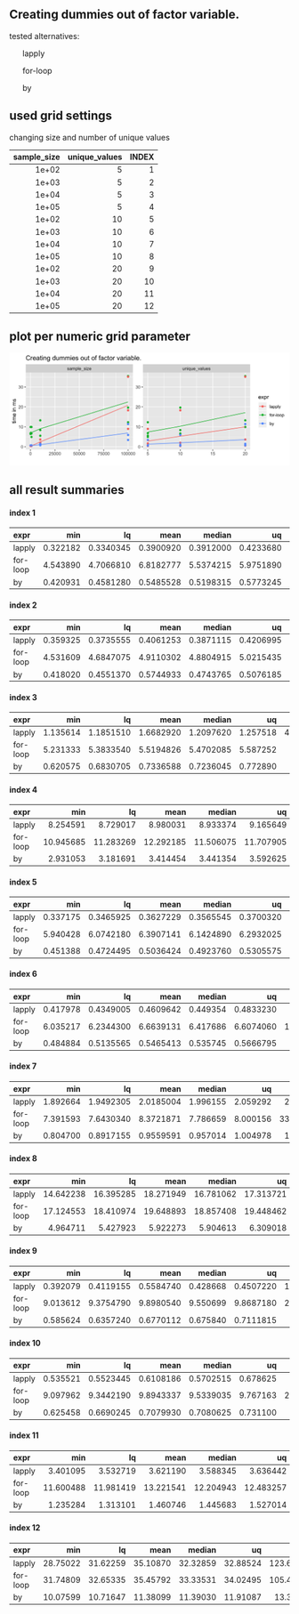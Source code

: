 ## Creating dummies out of factor variable.



tested alternatives:

<ul>
lapply</ul><ul>for-loop</ul><ul>by
</ul>


## used grid settings 

changing size and number of unique values


| sample_size| unique_values| INDEX|
|-----------:|-------------:|-----:|
|       1e+02|             5|     1|
|       1e+03|             5|     2|
|       1e+04|             5|     3|
|       1e+05|             5|     4|
|       1e+02|            10|     5|
|       1e+03|            10|     6|
|       1e+04|            10|     7|
|       1e+05|            10|     8|
|       1e+02|            20|     9|
|       1e+03|            20|    10|
|       1e+04|            20|    11|
|       1e+05|            20|    12|


## plot per numeric grid parameter 

![](
benchmark_grid_num.png
)



##  all result summaries 

#### index 1

|expr     |      min|        lq|      mean|    median|        uq|       max| neval|cld |
|:--------|--------:|---------:|---------:|---------:|---------:|---------:|-----:|:---|
|lapply   | 0.322182| 0.3340345| 0.3900920| 0.3912000| 0.4233680|  0.623839|   100|a   |
|for-loop | 4.543890| 4.7066810| 6.8182777| 5.5374215| 5.9751890| 70.553294|   100|b   |
|by       | 0.420931| 0.4581280| 0.5485528| 0.5198315| 0.5773245|  2.100396|   100|a   |


#### index 2

|expr     |      min|        lq|      mean|    median|        uq|      max| neval|cld |
|:--------|--------:|---------:|---------:|---------:|---------:|--------:|-----:|:---|
|lapply   | 0.359325| 0.3735555| 0.4061253| 0.3871115| 0.4206995| 0.805640|   100|a   |
|for-loop | 4.531609| 4.6847075| 4.9110302| 4.8804915| 5.0215435| 6.025114|   100|b   |
|by       | 0.418020| 0.4551370| 0.5744933| 0.4743765| 0.5076185| 9.177152|   100|a   |


#### index 3

|expr     |      min|        lq|      mean|    median|       uq|       max| neval|cld |
|:--------|--------:|---------:|---------:|---------:|--------:|---------:|-----:|:---|
|lapply   | 1.135614| 1.1851510| 1.6682920| 1.2097620| 1.257518| 45.088933|   100|b   |
|for-loop | 5.231333| 5.3833540| 5.5194826| 5.4702085| 5.587252|  6.573772|   100|c   |
|by       | 0.620575| 0.6830705| 0.7336588| 0.7236045| 0.772890|  1.092257|   100|a   |


#### index 4

|expr     |       min|        lq|      mean|    median|        uq|       max| neval|cld |
|:--------|---------:|---------:|---------:|---------:|---------:|---------:|-----:|:---|
|lapply   |  8.254591|  8.729017|  8.980031|  8.933374|  9.165649| 10.285820|   100|b   |
|for-loop | 10.945685| 11.283269| 12.292185| 11.506075| 11.707905| 81.338798|   100|c   |
|by       |  2.931053|  3.181691|  3.414454|  3.441354|  3.592625|  3.980251|   100|a   |


#### index 5

|expr     |      min|        lq|      mean|    median|        uq|       max| neval|cld |
|:--------|--------:|---------:|---------:|---------:|---------:|---------:|-----:|:---|
|lapply   | 0.337175| 0.3465925| 0.3627229| 0.3565545| 0.3700320|  0.510018|   100|a   |
|for-loop | 5.940428| 6.0742180| 6.3907141| 6.1424890| 6.2932025| 16.920339|   100|b   |
|by       | 0.451388| 0.4724495| 0.5036424| 0.4923760| 0.5305575|  0.754959|   100|a   |


#### index 6

|expr     |      min|        lq|      mean|   median|        uq|       max| neval|cld |
|:--------|--------:|---------:|---------:|--------:|---------:|---------:|-----:|:---|
|lapply   | 0.417978| 0.4349005| 0.4609642| 0.449354| 0.4833230|  0.724319|   100|a   |
|for-loop | 6.035217| 6.2344300| 6.6639131| 6.417686| 6.6074060| 18.242757|   100|b   |
|by       | 0.484884| 0.5135565| 0.5465413| 0.535745| 0.5666795|  0.733929|   100|a   |


#### index 7

|expr     |      min|        lq|      mean|   median|       uq|       max| neval|cld |
|:--------|--------:|---------:|---------:|--------:|--------:|---------:|-----:|:---|
|lapply   | 1.892664| 1.9492305| 2.0185004| 1.996155| 2.059292|  2.422406|   100|b   |
|for-loop | 7.391593| 7.6430340| 8.3721871| 7.786659| 8.000156| 33.664816|   100|c   |
|by       | 0.804700| 0.8917155| 0.9559591| 0.957014| 1.004978|  1.166107|   100|a   |


#### index 8

|expr     |       min|        lq|      mean|    median|        uq|      max| neval|cld |
|:--------|---------:|---------:|---------:|---------:|---------:|--------:|-----:|:---|
|lapply   | 14.642238| 16.395285| 18.271949| 16.781062| 17.313721| 89.23429|   100|b   |
|for-loop | 17.124553| 18.410974| 19.648893| 18.857408| 19.448462| 85.97670|   100|b   |
|by       |  4.964711|  5.427923|  5.922273|  5.904613|  6.309018|  8.10737|   100|a   |


#### index 9

|expr     |      min|        lq|      mean|   median|        uq|       max| neval|cld |
|:--------|--------:|---------:|---------:|--------:|---------:|---------:|-----:|:---|
|lapply   | 0.392079| 0.4119155| 0.5584740| 0.428668| 0.4507220| 12.468811|   100|a   |
|for-loop | 9.013612| 9.3754790| 9.8980540| 9.550699| 9.8687180| 23.619900|   100|b   |
|by       | 0.585624| 0.6357240| 0.6770112| 0.675840| 0.7111815|  0.870411|   100|a   |


#### index 10

|expr     |      min|        lq|      mean|    median|       uq|       max| neval|cld |
|:--------|--------:|---------:|---------:|---------:|--------:|---------:|-----:|:---|
|lapply   | 0.535521| 0.5523445| 0.6108186| 0.5702515| 0.678625|  0.962579|   100|a   |
|for-loop | 9.097962| 9.3442190| 9.8943337| 9.5339035| 9.767163| 21.547345|   100|b   |
|by       | 0.625458| 0.6690245| 0.7079930| 0.7080625| 0.731100|  0.917393|   100|a   |


#### index 11

|expr     |       min|        lq|      mean|    median|        uq|       max| neval|cld |
|:--------|---------:|---------:|---------:|---------:|---------:|---------:|-----:|:---|
|lapply   |  3.401095|  3.532719|  3.621190|  3.588345|  3.636442|  4.587738|   100|b   |
|for-loop | 11.600488| 11.981419| 13.221541| 12.204943| 12.483257| 47.073620|   100|c   |
|by       |  1.235284|  1.313101|  1.460746|  1.445683|  1.527014|  2.156083|   100|a   |


#### index 12

|expr     |      min|       lq|     mean|   median|       uq|       max| neval|cld |
|:--------|--------:|--------:|--------:|--------:|--------:|---------:|-----:|:---|
|lapply   | 28.75022| 31.62259| 35.10870| 32.32859| 32.88524| 123.61804|   100|b   |
|for-loop | 31.74809| 32.65335| 35.45792| 33.33531| 34.02495| 105.46708|   100|b   |
|by       | 10.07599| 10.71647| 11.38099| 11.39030| 11.91087|  13.35858|   100|a   |


